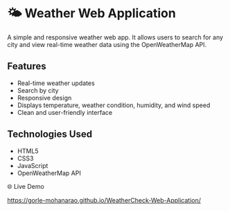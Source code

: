 # 🌤️ Weather Web Application

A simple and responsive weather web app.
It allows users to search for any city and view real-time weather data using the OpenWeatherMap API.

## Features

- Real-time weather updates
- Search by city
- Responsive design
- Displays temperature, weather condition, humidity, and wind speed
- Clean and user-friendly interface

## Technologies Used

- HTML5
- CSS3
- JavaScript
- OpenWeatherMap API


🌐 Live Demo 

https://gorle-mohanarao.github.io/WeatherCheck-Web-Application/
